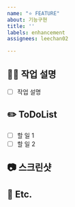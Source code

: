 ```yaml
---
name: "⭐️ FEATURE"
about: 기능구현
title: ''
labels: enhancement
assignees: leechan02

---
```


<!-- 제목은 [FE], [BE], [COMMON]을 먼저 써주시고, 설명을 써주세요  -->
<!-- 예시) [BE] admin페이지 수정 -->
<!-- 체크박스 채우기 예시: - [ ]   ->   - [x] -->

<!-- 필수 사항 -->

## 👨‍💻 작업 설명 
- [ ] 작업 설명

## ✏️ ToDoList

- [ ] 할 일 1
- [ ] 할 일 2

<!-- 선택 사항 -->

##  📷 스크린샷

## 🏓 Etc.
